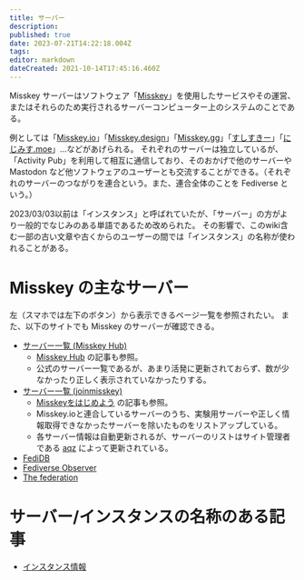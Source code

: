 ```yaml
---
title: サーバー
description: 
published: true
date: 2023-07-21T14:22:18.004Z
tags: 
editor: markdown
dateCreated: 2021-10-14T17:45:16.460Z
---
```


Misskey サーバーはソフトウェア「[Misskey](/ja/software/misskey)」を使用したサービスやその運営、またはそれらのため実行されるサーバーコンピューター上のシステムのことである。

例としては「[Misskey.io](/ja/instances/misskey_io)」「[Misskey.design](/ja/instances/misskey_design)」「[Misskey.gg](/ja/instances/misskey_gg)」「[すしすきー](/ja/instances/すしすきー)」「[にじみす.moe](/ja/instances/nijimiss_moe)」…などがあげられる。
それぞれのサーバーは独立しているが、「Activity Pub」を利用して相互に通信しており、そのおかげで他のサーバーや Mastodon など他ソフトウェアのユーザーとも交流することができる。（それぞれのサーバーのつながりを連合という。また、連合全体のことを Fediverse という。）

2023/03/03以前は「インスタンス」と呼ばれていたが、「サーバー」の方がより一般的でなじみのある単語であるため改められた。
その影響で、このwiki含む一部の古い文章や古くからのユーザーの間では「インスタンス」の名称が使われることがある。

<!--
インスタンス（Instance）とは、計算機的には「実体」のことを指す。

英語で「実例」を意味するため、中国圏ではその直訳「实例」（よりにもよって発音は「シ↓リッ↑！！」）と表記する。

Mastodon 側が「インスタンス」の単語を「サーバー」に置き換えた動きがあった経緯があるなど、やや微妙な単語になりつつあるが、その影響もむなしく「インスタンス」を使う動きのほうが圧倒的である。

別の言い方では、ノード（Node）とも表現されるが、1つのノードには多数のインスタンスを配備できる的な用語だったり、Node.js と混同するとかであまり好まれないが、Fediverse 解析サイトでは同等の意味として捉え代わりに表記する例もなくはない（敢えて Node を使って文字数を削りたいのだろうか?）。

2023/03/03付で「インスタンス」から「サーバー」へと呼称に変更が加わった。
-->

# Misskey の主なサーバー
左（スマホでは左下のボタン）から表示できるページ一覧を参照されたい。
また、以下のサイトでも Misskey のサーバーが確認できる。
- [サーバー一覧 (Misskey Hub)](https://misskey-hub.net/instances.html)
  - [Misskey Hub](/ja/website/misskeyhub) の記事も参照。
  - 公式のサーバー一覧であるが、あまり活発に更新されておらず、数が少なかったり正しく表示されていなかったりする。
- [サーバー一覧 (joinmisskey)](https://join.misskey.page/ja-JP/instances)
  - [Misskeyをはじめよう](/ja/website/joinmisskey) の記事も参照。
  - Misskey.ioと連合しているサーバーのうち、実験用サーバーや正しく情報取得できなかったサーバーを除いたものをリストアップしている。
  - 各サーバー情報は自動更新されるが、サーバーのリストはサイト管理者である [aqz](/ja/persons/aqz) によって更新されている。
- [FediDB](https://fedidb.org/software/misskey)
- [Fediverse Observer](https://misskey.fediverse.observer/list)
- [The federation](https://the-federation.info/platform/42)

# サーバー/インスタンスの名称のある記事
- [インスタンス情報](/ja/function/ticker)